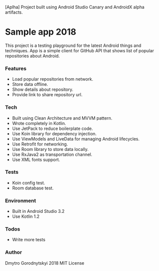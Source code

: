 [Aplha]
Project built using Android Studio Canary and AndroidX alpha artifacts.


# Sample app 2018

This project is a testing playground for the latest Android things and techniques.
App is a simple client for GitHub API that shows list of popular repositories about Android.

### Features
  - Load popular repositories from network.
  - Store data offline.
  - Show details about repository.
  - Provide link to share repository url.

### Tech
  - Built using Clean Architecture and MVVM pattern.
  - Wrote completely in Kotlin.
  - Use JetPack to reduce boilerplate code.
  - Use Koin library for dependency injection.
  - Use ViewModels and LiveData for managing Android lifecycles.
  - Use Retrofit for networking.
  - Use Room library to store data locally.
  - Use RxJava2 as transportation channel.
  - Use XML fonts support.

### Tests
  - Koin config test.
  - Room database test.

### Environment
  - Built in Android Studio 3.2
  - Use Kotlin 1.2

### Todos
 - Write more tests

### Author
Dmytro Gorodnytskyi
2018
MIT License
